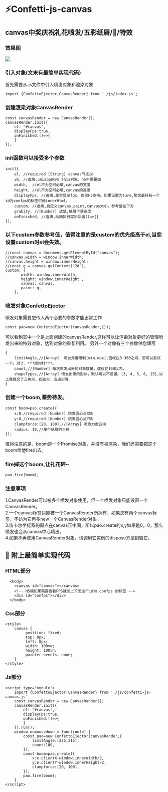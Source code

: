 # :zap:Confetti-js-canvas
## canvas中奖庆祝礼花喷发/五彩纸屑/🎉/特效

### 效果图

<img src="https://new.ivypha.com/static/uploads/2022/12/30//31a9fff8769d9180374e7263f9142630.gif"/>

### 引入对象(文末有最简单实现代码)
首先需要从.js文件中引入喷发对象和渲染对象

	import {ConfettoEjector,CanvasRender} from './js/index.js';

### 创建渲染对象CanvasRender

	const canvasRender = new CanvasRender();
	canvasRender.init({
		el: "#canvas",
		displayFps:true,
		onFinished:()=>{
		}		
	});	
	
### init函数可以接受多个参数

	init({
		el,	//required [String] canvas节点id
		vm,	//选填,uniapp的vm this对象，h5不需要加
		width,	//el不为空时必填,canvas的宽度
		height,	//el不为空时必填,canvas的高度
		displayFps,	//选填,是否显示fps，仅仅H5支持。如果设置为ture,那您最好有一个id为confps的标签供他innerHtml。
		custom,	//选填,自定义canvas,paint,canvas大小，参考值在下方
		grabity, //[Number] 选填,纸屑下落速度
		onFinished,	//选填,动画执行完毕回调()=>{}
	});
	
### 以下custom参数参考值，值得注意的是custom的优先级高于el,当您设置custom时el会失效。

	//const canvas = document.getElementById("canvas");
	//canvas.width = window.innerWidth;
	//canvas.height = window.innerHeight;
	//const g = canvas.getContext("2d");
	custom: {
		   width: window.innerWidth,
		   height: window.innerHeight ,
		   canvas: canvas,
		   paint: g,
		},
 
 ### 喷发对象ConfettoEjector
  喷发对象需要您传入两个必要的参数才能正常工作
  
  	const pao=new ConfettoEjector(canvasRender,{});
  
  可以看到其中一个是上面创建的canvasRender,这样可以让渲染对象更好的管理喷发出来的特效对象，达到对象的重复利用。
  另外一个对像有三个参数供您填写
  
  	{
		limitAngle,//[Array]  喷发角度限制[min,max],值域在0-360之间，您可以尝试一下。对了，***顺时针***。
		count,//[Number] 每次喷发出来的对象数量，建议在100以内。
		shapeTypes,//[Array] 喷发出来的形状，默认可以不设置。[3, 4, 5, 6, 15],以上我提交了三角形，四边形，五边形等
	}
  
### 创建一个boom,蓄势待发。

  	const boom=pao.create({
		x:0,//required [Number] 喷发圆心点X轴
		y:0,//required [Number] 喷发圆心点Y轴
		clampforce:[20, 100],//[Array] 喷发力度区间
		radius: 10,//单个纸屑的半径
	});      
	
  值得注意的是，boom是一个Promise对象，并没有被渲染，我们还需要把这个boom给他fire出去。
  
### fire掉这个boom,让礼花砰~

  	pao.fire(boom);
  
### 注意事项

  <div>1.CanvasRender可以被多个喷发对象使用，但一个喷发对象只能设置一个CanvasRender。</div>
  <div>2.一个canvas标签只能被一个CanvasRender所拥有，如果您有两个canvas标签，不妨为它再多new一个CanvasRender对象。</div>
  <div>3.笛卡尔坐标系的原点在canvas正中间，所以pao.create的x,y如果是0，0，那么喷发也会从canvas中心喷出。</div>
  <div>4.如果不再使用CanvasRender对象，请调用它实例的dispose方法销毁它。</div>
  
  
## 🐷 附上最简单实现代码
   
   ### HTML部分
	  
	  <body>
		<canvas id="canvas"></canvas>
	  	<!-- H5端如果需要查看FPS就加上下面这个id为 confps 的标签 -->
	  	<div id="confps"></div>
	  </body>
   
   ### Css部分
   
   	<style>
		canvas {
		     position: fixed;
		     top: 0px;
		     left: 0px;
		     width: 100vw;
		     height: 100vh;
		     pointer-events: none;
		}
	</style>

   ### Js部分
   
   
   	<script type="module">
		import {ConfettoEjector,CanvasRender} from './js/confetti-js-canvas.js'
		const canvasRender = new CanvasRender();
		canvasRender.init({
			el: "#canvas",
			displayFps:true,
			onFinished:()=>{
			}
		}).run();
		window.onmousedown = function(e) {
			const pao=new ConfettoEjector(canvasRender,{
				limitAngle:[225,315],
				count:100,
			});
			const boom=pao.create({
				x:e.clientX-window.innerWidth/2,
				y:e.clientY-window.innerHeight/2,
				clampforce:[20, 100],
			});
			pao.fire(boom);
		}
	</script>
  
  
  
  
  
  
  
  
  
  
  
  
  
  
  

